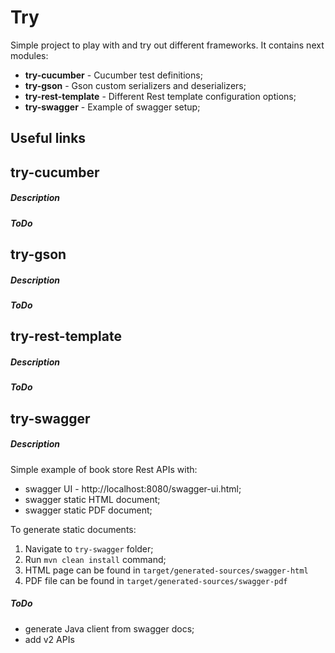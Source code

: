 # Try
Simple project to play with and try out different frameworks. It contains next modules:
* **try-cucumber** - Cucumber test definitions;
* **try-gson** - Gson custom serializers and deserializers;
* **try-rest-template** - Different Rest template configuration options;
* **try-swagger** - Example of swagger setup;

## Useful links

## try-cucumber
##### Description

##### ToDo

## try-gson
##### Description

##### ToDo

## try-rest-template
##### Description

##### ToDo

## try-swagger
##### Description
Simple example of book store Rest APIs with:
* swagger UI - http://localhost:8080/swagger-ui.html;
* swagger static HTML document;
* swagger static PDF document;

To generate static documents:
1. Navigate to `try-swagger` folder;
2. Run `mvn clean install` command;
3. HTML page can be found in `target/generated-sources/swagger-html`
3. PDF file can be found in `target/generated-sources/swagger-pdf`

##### ToDo
* generate Java client from swagger docs;
* add v2 APIs
